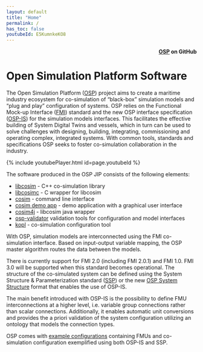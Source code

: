 ```yaml
---
layout: default
title: "Home"
permalink: /
has_toc: false
youtubeId: E5KumnkeKO8
---
```


<div style="text-align: right">
    <b>
        <a href="https://github.com/open-simulation-platform">OSP</a> on GitHub
    </b>
</div>

# Open Simulation Platform Software
The Open Simulation Platform ([OSP](http://open-simulation-platform.com)) project aims to create a maritime industry 
ecosystem for co-simulation of “black-box” simulation models and “plug and play” configuration of systems. OSP relies 
on the Functional Mock-up Interface ([FMI](https://fmi-standard.org/)) standard and the new OSP interface specification 
([OSP-IS]()) for the simulation models interfaces. This facilitates the effective building of System Digital Twins and 
vessels, which in turn can be used to solve challenges with designing, building, integrating, commissioning and 
operating complex, integrated systems. With common tools, standards and specifications OSP seeks to foster co-simulation 
collaboration in the industry.

{% include youtubePlayer.html id=page.youtubeId %}


The software produced in the OSP JIP consists of the following elements:
- [libcosim](./libcosim) - C++ co-simulation library
- [libcosimc](./libcosim) - C wrapper for libcosim
- [cosim](./cosim) - command line interface
- [cosim demo app](./cosim-demo-app/cosim-demo-app) - demo application with a graphical user interface
- [cosim4j](./cosim4j) - libcosim java wrapper
- [osp-validator](./model-interface-validator) validation tools for configuration and model interfaces
- [kopl](./kopl) - co-simulation configuration tool


With OSP, simulation models are interconnected using the FMI co-simulation interface. Based on input-output variable 
mapping, the OSP master algorithm routes the data between the models. 

There is currently support for FMI 2.0 (including FMI 2.0.1) and FMI 1.0. FMI 3.0 will be supported when this standard 
becomes operational. The structure of the co-simulated system can be defined using the System Structure & Parameterization 
standard ([SSP](https://ssp-standard.org/)) or the new [OSP System Structure](/libcosim/configuration) format that enables the use of OSP-IS. 

The main benefit introduced with OSP-IS is the possibility to define FMU interconnections at a higher level, i.e. variable 
group connections rather than scalar connections. Additionally, it enables automatic unit conversions and provides the a 
priori validation of the system configuration utilizing an ontology that models the connection types. 

OSP comes with [example configurations](/demo-cases) containing FMUs and co-simulation configuration exemplified using both OSP-IS and 
SSP.
